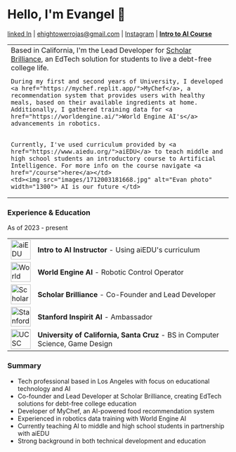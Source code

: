 # Hello, I'm Evangel 👋
[linked In](https://www.linkedin.com/in/evangel-hightower-rojas-924027302/) | [ehightowerrojas@gmail.com](mailto:ehightowerrojas@gmail.com) | [Instagram](https://www.instagram.com/speedsheep_/) | <a href="/course"><strong>Intro to AI Course</strong></a>
<table>
  <tr>
    <td>Based in California, I'm the Lead Developer for <a href="https://scholarbrilliance.com/">Scholar Brilliance</a>, an EdTech solution for students to live a debt-free college life. 
    
    
    During my first and second years of University, I developed <a href="https://mychef.replit.app/">MyChef</a>, a recommendation system that provides users with healthy meals, based on their available ingredients at home. Additionally, I gathered training data for <a href="https://worldengine.ai/">World Engine AI's</a> advancements in robotics.

    
    Currently, I've used curriculum provided by <a href="https://www.aiedu.org/">aiEDU</a> to teach middle and high school students an introductory course to Artificial Intelligence. For more info on the course navigate <a href="/course">here</a></td>
    <td><img src="images/1712003181668.jpg" alt="Evan photo" width="1300"> AI is our future </td>
  </tr>
</table>

### Experience & Education

As of 2023 - present

<table>
  <tr>
    <td><img src="images/aiedu_logo.jpg" alt="aiEDU Logo" width="45"></td>
    <td><strong>Intro to AI Instructor</strong> - Using aiEDU's curriculum</td>
  </tr>
  <tr>
    <td><img src="images/logo.png" alt="World Engine AI Logo" width="45"></td>
    <td><strong>World Engine AI</strong> - Robotic Control Operator</td>
  </tr>
  <tr>
    <td><img src="images/logo(1).png" alt="Scholar Brilliance Logo" width="45"></td>
    <td><strong>Scholar Brilliance</strong> - Co-Founder and Lead Developer</td>
  </tr>
  <tr>
    <td><img src="images/1630581976246.jpg" alt="Stanford Logo" width="45"></td>
    <td><strong>Stanford Inspirit AI</strong> - Ambassador</td>
  </tr>
  <tr>
    <td><img src="images/aiedu-logo.png" alt="UCSC Logo" width="45"></td>
    <td><strong>University of California, Santa Cruz</strong> - BS in Computer Science, Game Design</td>
  </tr>
</table>

### Summary

- Tech professional based in Los Angeles with focus on educational technology and AI
- Co-founder and Lead Developer at Scholar Brilliance, creating EdTech solutions for debt-free college education
- Developer of MyChef, an AI-powered food recommendation system
- Experienced in robotics data training with World Engine AI
- Currently teaching AI to middle and high school students in partnership with aiEDU
- Strong background in both technical development and education
